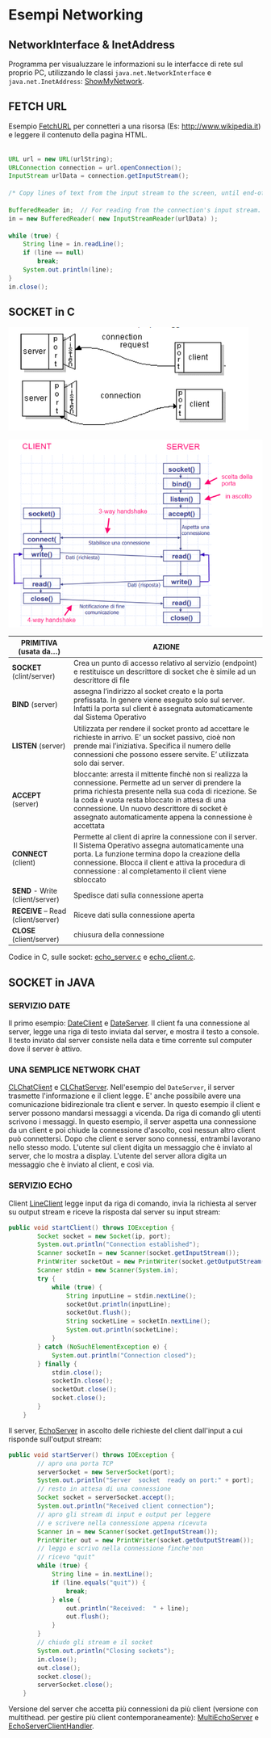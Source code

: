 # Esempi Networking

## NetworkInterface & InetAddress

Programma per visualuzzare le informazioni su le interfacce di rete sul proprio PC, utilizzando le classi `java.net.NetworkInterface` e `java.net.InetAddress`: [ShowMyNetwork](./src/ShowMyNetwork.java).


## FETCH URL

Esempio [FetchURL](./src/FetchURL.java) per connetteri a una risorsa (Es: http://www.wikipedia.it) e leggere il contenuto della pagina HTML.

```java

URL url = new URL(urlString);
URLConnection connection = url.openConnection();
InputStream urlData = connection.getInputStream();
       
/* Copy lines of text from the input stream to the screen, until end-of-file is encountered  (or an error occurs). */

BufferedReader in;  // For reading from the connection's input stream.
in = new BufferedReader( new InputStreamReader(urlData) );

while (true) {
    String line = in.readLine();
    if (line == null)
        break;
    System.out.println(line);
}
in.close();

```

## SOCKET in C

![](connessione_client_server.PNG)

![](socket_in_c.PNG)

| PRIMITIVA (usata da…) | AZIONE |
|-----------|--------|
|**SOCKET**  (clint/server) | Crea un punto di accesso relativo al servizio (endpoint) e restituisce un descrittore di socket che è simile ad un descrittore di file|
|**BIND** (server) | assegna l’indirizzo al socket creato e la porta prefissata. In genere viene eseguito solo sul server. Infatti la porta sul client è assegnata automaticamente dal Sistema Operativo |
|**LISTEN** (server) | Utilizzata per rendere il socket pronto ad accettare le richieste in arrivo. E’ un socket passivo, cioè non prende mai l’iniziativa. Specifica il numero delle connessioni che possono essere servite. E’ utilizzata solo dai server. |
|**ACCEPT** (server) | bloccante: arresta il mittente finchè non si realizza la connessione. Permette ad un server di prendere la prima richiesta presente nella sua coda di ricezione. Se la coda è vuota resta bloccato in attesa di una connessione. Un nuovo descrittore di socket è assegnato automaticamente appena la connessione è accettata|
|**CONNECT** (client)| Permette al client di aprire la connessione con il server. Il Sistema Operativo assegna automaticamente una porta. La funzione termina dopo la creazione della connessione. Blocca il client e attiva la procedura di connessione : al completamento il client viene sbloccato |
|**SEND** - Write (client/server) | Spedisce dati sulla connessione aperta |
|**RECEIVE** – Read (client/server) | Riceve dati sulla connessione aperta |
|**CLOSE** (client/server)| chiusura della connessione |

Codice in C, sulle socket: [echo_server.c](./src/echo_server.c) e [echo_client.c](./src/echo_client.c).
 
## SOCKET in JAVA

### SERVIZIO DATE

Il primo esempio: [DateClient](./src/DateClient.java) e [DateServer](./src/DateServer.java). Il client fa una connessione al server, legge una riga di testo inviata dal server, e mostra il testo a console. Il testo inviato dal server consiste nella data e time corrente sul computer dove il server è attivo.

### UNA SEMPLICE NETWORK CHAT

[CLChatClient](./src/CLChatClient.java) e [CLChatServer](./src/CLChatServer.java). Nell'esempio del `DateServer`, il server trasmette l'informazione e il client legge. E' anche possibile avere una comunicazione bidirezionale tra client e server. In questo esempio il client e server possono mandarsi messaggi a vicenda. Da riga di comando gli utenti scrivono i messaggi. In questo esempio, il server aspetta una connessione da un client e poi chiude la connessione d'ascolto, così nessun altro client può connettersi. Dopo che client e server sono connessi, entrambi lavorano nello stesso modo. L'utente sul client digita un messaggio che è inviato al server, che lo mostra a display. L'utente del server allora digita un messaggio che è inviato al client, e così via.


### SERVIZIO ECHO

Client [LineClient](./src/LineClient.java) legge input da riga di comando, invia la richiesta al server su output stream e riceve la risposta dal server su input stream:

```java
public void startClient() throws IOException {
		Socket socket = new Socket(ip, port);
		System.out.println("Connection established");
		Scanner socketIn = new Scanner(socket.getInputStream());
		PrintWriter socketOut = new PrintWriter(socket.getOutputStream());
		Scanner stdin = new Scanner(System.in);
		try {
			while (true) {
				String inputLine = stdin.nextLine();
				socketOut.println(inputLine);
				socketOut.flush();
				String socketLine = socketIn.nextLine();
				System.out.println(socketLine);
			}
		} catch (NoSuchElementException e) {
			System.out.println("Connection closed");
		} finally {
			stdin.close();
			socketIn.close();
			socketOut.close();
			socket.close();
		}
	}
```

Il server, [EchoServer](./src/EchoServer.java) in ascolto delle richieste del client dall'input a cui risponde sull'output stream:

```java
public void startServer() throws IOException {
		// apro una porta TCP
		serverSocket = new ServerSocket(port);
		System.out.println("Server	socket	ready on port:" + port);
		// resto in attesa di una connessione
		Socket socket = serverSocket.accept();
		System.out.println("Received client	connection");
		// apro gli stream di input e output per leggere
		// e scrivere nella connessione appena ricevuta
		Scanner in = new Scanner(socket.getInputStream());
		PrintWriter out = new PrintWriter(socket.getOutputStream());
		// leggo e scrivo nella connessione finche'non
		// ricevo "quit"
		while (true) {
			String line = in.nextLine();
			if (line.equals("quit")) {
				break;
			} else {
				out.println("Received:	" + line);
				out.flush();
			}
		}
		// chiudo gli stream e il socket
		System.out.println("Closing	sockets");
		in.close();
		out.close();
		socket.close();
		serverSocket.close();
    }
```

Versione del server che accetta più connessioni da più client (versione con multithead. per gestire più client contemporaneamente): [MultiEchoServer](./src/MultiEchoServer.java) e [EchoServerClientHandler](./src/EchoServerClientHandler.java).


	